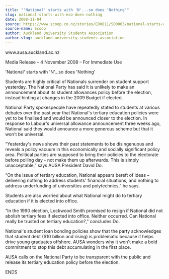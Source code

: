 ```yaml
---
title: "'National' starts with 'N'...so does 'Nothing'"
slug: national-starts-with-nso-does-nothing
date: 2008-11-04
source: https://www.scoop.co.nz/stories/ED0811/S00003/national-starts-with-nso-does-nothing.htm
source-name: Scoop
author: Auckland University Students Association
author-slug: auckland-university-students-association
---
```


<p>www.ausa.auckland.ac.nz</p>

<p>Media Release – 4 November 2008
– For Immediate Use</p>

<p>'National' starts with 'N'...so does
'Nothing'</p>

<p>Students are highly critical of Nationals
surrender on student support yesterday. The National Party
has said it is unlikely to make an announcement about its
student allowances policy before the election, instead
hinting at changes in the 2009 Budget if elected.</p>

<p>National
Party spokespeople have repeatedly stated to students at
various debates over the past year that National's tertiary
education policies were yet to be finalised and would be
announced closer to the election. In response to Labour's
universal allowance announcement three weeks ago, National
said they would announce a more generous scheme but that it
won't be universal.<p>

<p>“Yesterday's news shows their past
statements to be disingenuous and reveals a policy vacuum in
this economically and socially significant policy area.
Political parties are supposed to bring their policies to
the electorate before polling day - not make them up
afterwards. This is simply unacceptable,” says AUSA
President David Do.</p>

<p>“On the issue of tertiary education,
National appears bereft of ideas – delivering nothing to
address students' financial situations, and nothing to
address underfunding of universities and polytechnics,” he
says.</p>

<p>Students are also worried about what National might
do to tertiary education if it is elected into
office.</p>

<p>“In the 1990 election, Lockwood Smith promised
to resign if National did not abolish tertiary fees if
elected into office. Neither occurred. Can National really
be trusted on tertiary education?,” concludes
Do.<p>
<p>National's student loan bonding policies show that the
party acknowledges that student debt ($10 billion and
rising) is problematic because it helps drive young
graduates offshore. AUSA wonders why it won't make a bold
commitment to stop this debt accumulating in the first
place.</p>

<p>AUSA calls on the National Party to be transparent
with the public and release its tertiary education policy
before the
election.</p>

<p>ENDS<p>